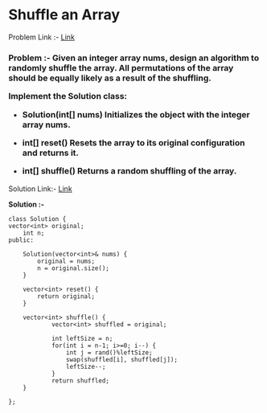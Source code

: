 # Shuffle an Array

Problem Link :- [Link](https://leetcode.com/problems/shuffle-an-array/)

<h3>
Problem :- Given an integer array nums, design an algorithm to randomly shuffle the array. All permutations of the array should be equally likely as a result of the shuffling.

Implement the Solution class:

  * Solution(int[] nums) Initializes the object with the integer array nums.
  
  * int[] reset() Resets the array to its original configuration and returns it.
  
  * int[] shuffle() Returns a random shuffling of the array.
</h3>

Solution Link:- [Link](https://leetcode.com/problems/shuffle-an-array/submissions/886300135/)

**Solution :-**
```
class Solution {
vector<int> original;
	int n;
public:

	Solution(vector<int>& nums) {
		original = nums;
		n = original.size();
	}
	
	vector<int> reset() {
		return original;
	}
	
	vector<int> shuffle() {
			vector<int> shuffled = original;
			
			int leftSize = n;
			for(int i = n-1; i>=0; i--) {
				int j = rand()%leftSize;
				swap(shuffled[i], shuffled[j]);
				leftSize--;
			}
			return shuffled;
	}
	
};
```
